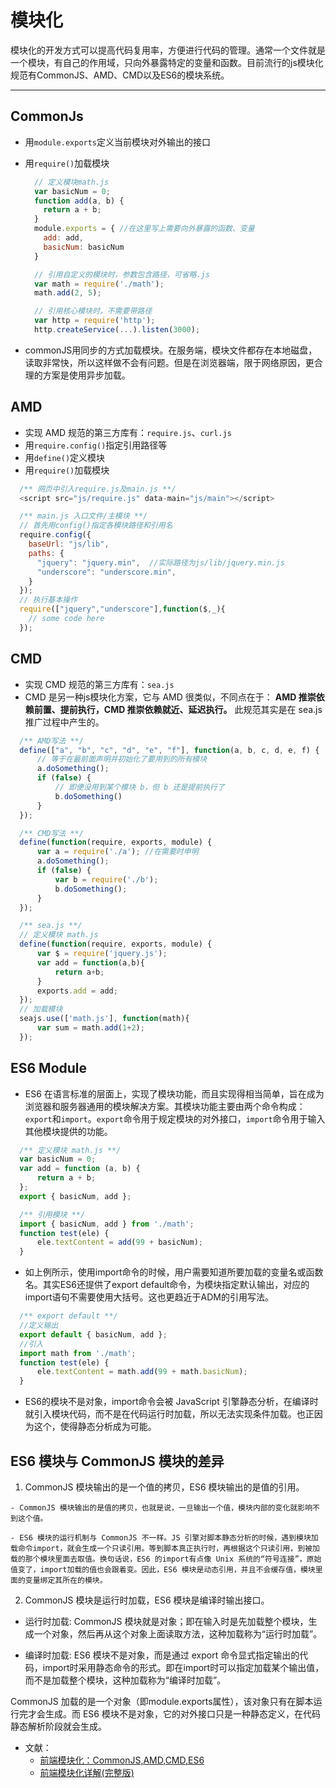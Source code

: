 # 模块化

模块化的开发方式可以提高代码复用率，方便进行代码的管理。通常一个文件就是一个模块，有自己的作用域，只向外暴露特定的变量和函数。目前流行的js模块化规范有CommonJS、AMD、CMD以及ES6的模块系统。

---

## CommonJs
  - 用`module.exports`定义当前模块对外输出的接口
  - 用`require()`加载模块

    ```js
      // 定义模块math.js
      var basicNum = 0;
      function add(a, b) {
        return a + b;
      }
      module.exports = { //在这里写上需要向外暴露的函数、变量
        add: add,
        basicNum: basicNum
      }

      // 引用自定义的模块时，参数包含路径，可省略.js
      var math = require('./math');
      math.add(2, 5);

      // 引用核心模块时，不需要带路径
      var http = require('http');
      http.createService(...).listen(3000);
    ```

  - commonJS用同步的方式加载模块。在服务端，模块文件都存在本地磁盘，读取非常快，所以这样做不会有问题。但是在浏览器端，限于网络原因，更合理的方案是使用异步加载。

## AMD
  - 实现 AMD 规范的第三方库有：`require.js`、`curl.js`
  - 用`require.config()`指定引用路径等
  - 用`define()`定义模块
  - 用`require()`加载模块

  ```js
    /** 网页中引入require.js及main.js **/
    <script src="js/require.js" data-main="js/main"></script>

    /** main.js 入口文件/主模块 **/
    // 首先用config()指定各模块路径和引用名
    require.config({
      baseUrl: "js/lib",
      paths: {
        "jquery": "jquery.min",  //实际路径为js/lib/jquery.min.js
        "underscore": "underscore.min",
      }
    });
    // 执行基本操作
    require(["jquery","underscore"],function($,_){
      // some code here
    });

  ```

## CMD
  - 实现 CMD 规范的第三方库有：`sea.js`
  - CMD 是另一种js模块化方案，它与 AMD 很类似，不同点在于： **AMD 推崇依赖前置、提前执行，CMD 推崇依赖就近、延迟执行。** 此规范其实是在 sea.js 推广过程中产生的。
  
  ```js
    /** AMD写法 **/
    define(["a", "b", "c", "d", "e", "f"], function(a, b, c, d, e, f) { 
        // 等于在最前面声明并初始化了要用到的所有模块
        a.doSomething();
        if (false) {
            // 即便没用到某个模块 b，但 b 还是提前执行了
            b.doSomething()
        } 
    });

    /** CMD写法 **/
    define(function(require, exports, module) {
        var a = require('./a'); //在需要时申明
        a.doSomething();
        if (false) {
            var b = require('./b');
            b.doSomething();
        }
    });

    /** sea.js **/
    // 定义模块 math.js
    define(function(require, exports, module) {
        var $ = require('jquery.js');
        var add = function(a,b){
            return a+b;
        }
        exports.add = add;
    });
    // 加载模块
    seajs.use(['math.js'], function(math){
        var sum = math.add(1+2);
    });
  ```

## ES6 Module
  - ES6 在语言标准的层面上，实现了模块功能，而且实现得相当简单，旨在成为浏览器和服务器通用的模块解决方案。其模块功能主要由两个命令构成：`export`和`import`。`export`命令用于规定模块的对外接口，`import`命令用于输入其他模块提供的功能。
  
  ```js
    /** 定义模块 math.js **/
    var basicNum = 0;
    var add = function (a, b) {
        return a + b;
    };
    export { basicNum, add };

    /** 引用模块 **/
    import { basicNum, add } from './math';
    function test(ele) {
        ele.textContent = add(99 + basicNum);
    }
  ```

  - 如上例所示，使用import命令的时候，用户需要知道所要加载的变量名或函数名。其实ES6还提供了export default命令，为模块指定默认输出，对应的import语句不需要使用大括号。这也更趋近于ADM的引用写法。

  ```js
    /** export default **/
    //定义输出
    export default { basicNum, add };
    //引入
    import math from './math';
    function test(ele) {
        ele.textContent = math.add(99 + math.basicNum);
    }
  ```

  - ES6的模块不是对象，import命令会被 JavaScript 引擎静态分析，在编译时就引入模块代码，而不是在代码运行时加载，所以无法实现条件加载。也正因为这个，使得静态分析成为可能。

## ES6 模块与 CommonJS 模块的差异

  1. CommonJS 模块输出的是一个值的拷贝，ES6 模块输出的是值的引用。

    - CommonJS 模块输出的是值的拷贝，也就是说，一旦输出一个值，模块内部的变化就影响不到这个值。

    - ES6 模块的运行机制与 CommonJS 不一样。JS 引擎对脚本静态分析的时候，遇到模块加载命令import，就会生成一个只读引用。等到脚本真正执行时，再根据这个只读引用，到被加载的那个模块里面去取值。换句话说，ES6 的import有点像 Unix 系统的“符号连接”，原始值变了，import加载的值也会跟着变。因此，ES6 模块是动态引用，并且不会缓存值，模块里面的变量绑定其所在的模块。

  2. CommonJS 模块是运行时加载，ES6 模块是编译时输出接口。

  - 运行时加载: CommonJS 模块就是对象；即在输入时是先加载整个模块，生成一个对象，然后再从这个对象上面读取方法，这种加载称为“运行时加载”。

  - 编译时加载: ES6 模块不是对象，而是通过 export 命令显式指定输出的代码，import时采用静态命令的形式。即在import时可以指定加载某个输出值，而不是加载整个模块，这种加载称为“编译时加载”。

  CommonJS 加载的是一个对象（即module.exports属性），该对象只有在脚本运行完才会生成。而 ES6 模块不是对象，它的对外接口只是一种静态定义，在代码静态解析阶段就会生成。

- 文献：
  - [前端模块化：CommonJS,AMD,CMD,ES6](https://juejin.cn/post/6844903576309858318)
  - [前端模块化详解(完整版)](https://juejin.cn/post/6844903744518389768)


